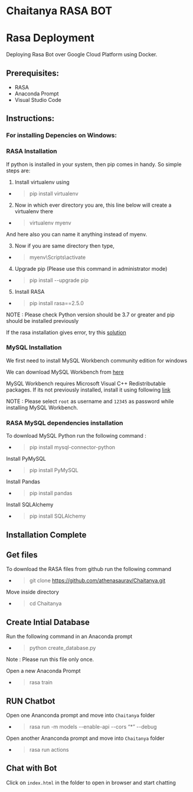 # Chaitanya RASA BOT

# Rasa Deployment
Deploying Rasa Bot over Google Cloud Platform using Docker.

## Prerequisites:
- RASA
- Anaconda Prompt
- Visual Studio Code

## Instructions:

### For installing Depencies on Windows:

### RASA Installation

If python is installed in your system, then pip comes in handy.
So simple steps are:
1) Install virtualenv using

- > pip install virtualenv 

2) Now in which ever directory you are, this line below will create a virtualenv there

 - > virtualenv myenv

And here also you can name it anything instead of myenv.

3) Now if you are same directory then type,

- > myenv\Scripts\activate

4) Upgrade pip (Please use this command in administrator mode)

- > pip install --upgrade pip

5) Install RASA

- > pip install rasa==2.5.0

NOTE : Please check Python version should be 3.7 or greater and pip should be installed previously

If the rasa installation gives error, try this [solution](https://stackoverflow.com/questions/64291087/matplotlib-module-sip-has-no-attribute-setapi)


### MySQL Installation

We first need to install MySQL Workbench community edition for windows

We can download MySQL Workbench from [here](https://dev.mysql.com/downloads/workbench/)

MySQL Workbench requires Microsoft Visual C++ Redistributable packages. If its not previously installed, install it using following [link](https://docs.microsoft.com/en-us/cpp/windows/latest-supported-vc-redist?view=msvc-170)

NOTE : Please select ```root``` as username and ```12345``` as password while installing MySQL Workbench.

### RASA MySQL dependencies installation

To download MySQL Python run the following command :

- > pip install mysql-connector-python

Install PyMySQL

- > pip install PyMySQL

Install Pandas

- > pip install pandas

Install SQLAlchemy

- > pip install SQLAlchemy

## Installation Complete

## Get files

To download the RASA files from github run the following command 

- > git clone https://github.com/athenasaurav/Chaitanya.git

Move inside directory

- > cd Chaitanya

## Create Intial Database

Run the following command in an Anaconda prompt

- > python create_database.py

Note : Please run this file only once.

Open a new Anaconda Prompt

- > rasa train

## RUN Chatbot

Open one Ananconda prompt and move into ```Chaitanya``` folder

- > rasa run -m models --enable-api --cors “*” --debug


Open another Ananconda prompt and move into ```Chaitanya``` folder

- > rasa run actions


## Chat with Bot

Click on ```index.html``` in the folder to open in browser and start chatting




